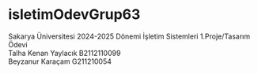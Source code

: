 # isletimOdevGrup63
Sakarya Üniversitesi 2024-2025 Dönemi İşletim Sistemleri 1.Proje/Tasarım Ödevi
<br>
Talha Kenan Yaylacık B2112110099
<br/>
Beyzanur Karaçam     G211210054
<br/>
